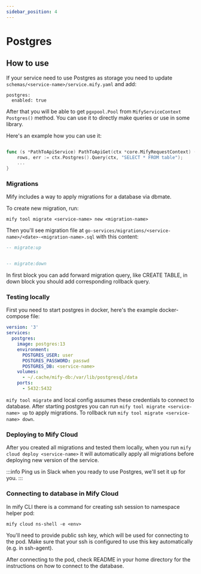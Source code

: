 ```yaml
---
sidebar_position: 4
---
```


# Postgres

## How to use

If your service need to use Postgres as storage you need to update
`schemas/<service-name>/service.mify.yaml` and add:

```
postgres:
  enabled: true
  ```

After that you will be able to get `pgxpool.Pool` from `MifyServiceContext`
`Postgres()` method. You can use it to directly make queries or use in some library.

Here's an example how you can use it:
```go

func (s *PathToApiService) PathToApiGet(ctx *core.MifyRequestContext) (openapi.ServiceResponse, error) {
    rows, err := ctx.Postgres().Query(ctx, "SELECT * FROM table");
    ...
}
```

### Migrations

Mify includes a way to apply migrations for a database via dbmate.

To create new migration, run:
```
mify tool migrate <service-name> new <migration-name>
```

Then you'll see migration file at `go-services/migrations/<service-name>/<date>-<migration-name>.sql`
with this content:

```sql
-- migrate:up


-- migrate:down
```

In first block you can add forward migration query, like CREATE TABLE, in down
block you should add corresponding rollback query.

### Testing locally

First you need to start postgres in docker, here's the example docker-compose file:

```yaml
version: '3'
services:
  postgres:
    image: postgres:13
    environment:
      POSTGRES_USER: user
      POSTGRES_PASSWORD: passwd
      POSTGRES_DB: <service-name>
    volumes:
      - ~/.cache/mify-db:/var/lib/postgresql/data
    ports:
      - 5432:5432
```

`mify tool migrate` and local config assumes these credentials to connect to database.
After starting postgres you can run `mify tool migrate <service-name> up` to apply migrations.
To rollback run `mify tool migrate <service-name> down`.

### Deploying to Mify Cloud

After you created all migrations and tested them locally, when you run `mify
cloud deploy <service-name>` it will automatically apply all migrations before
deploying new version of the service.

:::info
Ping us in Slack when you ready to use Postgres, we'll set it up for you.
:::

### Connecting to database in Mify Cloud

In mify CLI there is a command for creating ssh session to namespace helper pod:
```
mify cloud ns-shell -e <env>
```
You'll need to provide public ssh key, which will be used for connecting to the pod.
Make sure that your ssh is configured to use this key automatically (e.g. in ssh-agent).

After connecting to the pod, check README in your home directory for the instructions
on how to connect to the database.
